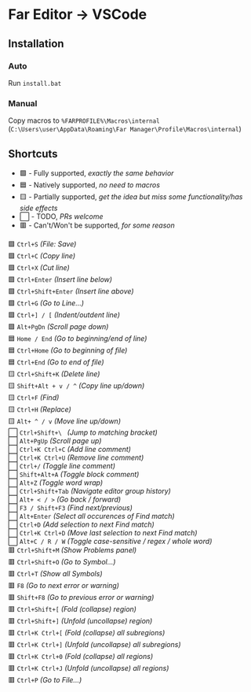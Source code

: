 # Far Editor -> VSCode

## Installation

### Auto

Run `install.bat`

### Manual 

Copy macros to `%FARPROFILE%\Macros\internal` (`C:\Users\user\AppData\Roaming\Far Manager\Profile\Macros\internal`)

## Shortcuts

* 🟩 - Fully supported, _exactly the same behavior_
* 🟦 - Natively supported, _no need to macros_
* 🟨 - Partially supported, _get the idea but miss some functionality/has side effects_
* ⬜ - TODO, _PRs welcome_
* 🟥 - Can't/Won't be supported, _for some reason_

🟩 `Ctrl+S` _(File: Save)_  
🟩 `Ctrl+C` _(Copy line)_  
🟩 `Ctrl+X` _(Cut line)_  
🟩 `Ctrl+Enter` _(Insert line below)_  
🟩 `Ctrl+Shift+Enter` _(Insert line above)_  
🟩 `Ctrl+G` _(Go to Line...)_  
🟩 `Ctrl+] / [` _(Indent/outdent line)_  
🟩 `Alt+PgDn` _(Scroll page down)_  
🟦 `Home / End` _(Go to beginning/end of line)_  
🟦 `Ctrl+Home` _(Go to beginning of file)_  
🟦 `Ctrl+End` _(Go to end of file)_  
🟨 `Ctrl+Shift+K` _(Delete line)_  
🟨 `Shift+Alt + v / ^` _(Copy line up/down)_  
🟨 `Ctrl+F` _(Find)_  
🟨 `Ctrl+H` _(Replace)_  
🟨 `Alt+ ^ / v` _(Move line up/down)_  
⬜ `Ctrl+Shift+\ ` _(Jump to matching bracket)_  
⬜ `Alt+PgUp` _(Scroll page up)_  
⬜ `Ctrl+K Ctrl+C` _(Add line comment)_  
⬜ `Ctrl+K Ctrl+U` _(Remove line comment)_  
⬜ `Ctrl+/` _(Toggle line comment)_  
⬜ `Shift+Alt+A` _(Toggle block comment)_  
⬜ `Alt+Z` _(Toggle word wrap)_  
⬜ `Ctrl+Shift+Tab` _(Navigate editor group history)_  
⬜ `Alt+ < / >` _(Go back / forward)_  
⬜ `F3 / Shift+F3` _(Find next/previous)_  
⬜ `Alt+Enter` _(Select all occurences of Find match)_  
⬜ `Ctrl+D` _(Add selection to next Find match)_  
⬜ `Ctrl+K Ctrl+D` _(Move last selection to next Find match)_  
⬜ `Alt+C / R / W` _(Toggle case-sensitive / regex / whole word)_  
🟥 `Ctrl+Shift+M` _(Show Problems panel)_  
🟥 `Ctrl+Shift+O` _(Go to Symbol...)_  
🟥 `Ctrl+T` _(Show all Symbols)_  
🟥 `F8` _(Go to next error or warning)_  
🟥 `Shift+F8` _(Go to previous error or warning)_  
🟥 `Ctrl+Shift+[` _(Fold (collapse) region)_  
🟥 `Ctrl+Shift+]` _(Unfold (uncollapse) region)_  
🟥 `Ctrl+K Ctrl+[` _(Fold (collapse) all subregions)_  
🟥 `Ctrl+K Ctrl+]` _(Unfold (uncollapse) all subregions)_  
🟥 `Ctrl+K Ctrl+0` _(Fold (collapse) all regions)_  
🟥 `Ctrl+K Ctrl+J` _(Unfold (uncollapse) all regions)_  
🟥 `Ctrl+P` _(Go to File...)_  